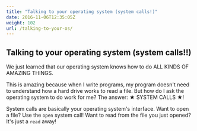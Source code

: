 ```yaml
---
title: "Talking to your operating system (system calls!)"
date: 2016-11-06T12:35:05Z
weight: 102
url: /talking-to-your-os/
---
```


## Talking to your operating system (system calls!!)

We just learned that our operating system knows how to do ALL KINDS OF
AMAZING THINGS. 

This is amazing because when I write programs, my program doesn't need
to understand how a hard drive works to read a file. But how do I ask
the operating system to do work for me? The answer: ★ SYSTEM CALLS ★!

System calls are basically your operating system's interface. Want to
open a file? Use the `open` system call! Want to read from the file you
just opened? It's just a `read` away!


